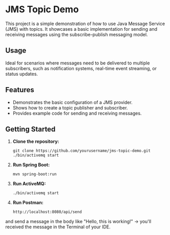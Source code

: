# JMS Topic Demo
This project is a simple demonstration of how to use Java Message Service (JMS) with topics. It showcases a basic implementation for sending and receiving messages using the subscribe-publish messaging model.

## Usage
Ideal for scenarios where messages need to be delivered to multiple subscribers, such as notification systems, real-time event streaming, or status updates.

## Features
- Demonstrates the basic configuration of a JMS provider.
- Shows how to create a topic publisher and subscriber.
- Provides example code for sending and receiving messages.

## Getting Started

1. **Clone the repository:**
   ```script
   git clone https://github.com/yourusername/jms-topic-demo.git
   ./bin/activemq start
2. **Run Spring Boot:**
   ```script
   mvn spring-boot:run
3. **Run ActiveMQ:**
   ```script
   ./bin/activemq start
4. **Run Postman:**
   ```script
   http://localhost:8080/api/send
and send a message in the body like "Hello, this is working!" -> you'll received the message in the Terminal of your IDE.

   
